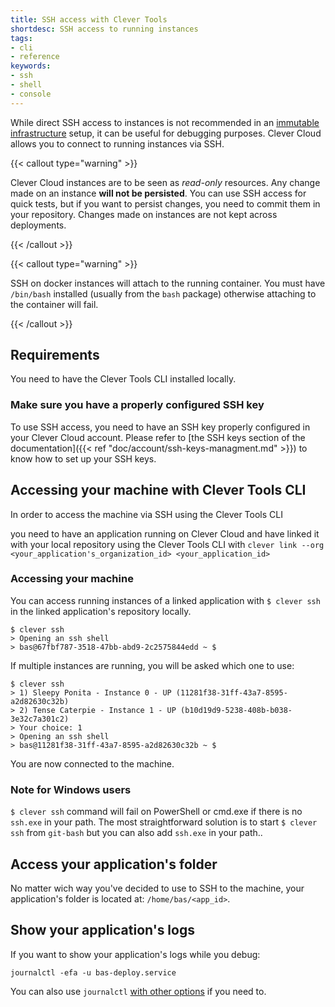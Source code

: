 ```yaml
---
title: SSH access with Clever Tools
shortdesc: SSH access to running instances
tags:
- cli
- reference
keywords:
- ssh
- shell
- console
---
```


While direct SSH access to instances is not recommended in an [immutable infrastructure](https://boxfuse.com/blog/no-ssh.html) setup, it can be useful for debugging purposes. Clever Cloud allows you to connect to running instances via SSH.

{{< callout type="warning" >}}
    <p>
    Clever Cloud instances are to be seen as <i>read-only</i> resources. Any change made on an instance <b>will not be persisted</b>. You can use SSH access for quick tests, but if you want to persist changes, you need to commit them in your repository. Changes made on instances are not kept across deployments.
    </p>
{{< /callout >}}


  {{< callout type="warning" >}}
    <p>
      SSH on docker instances will attach to the running container. You must have `/bin/bash` installed (usually from the `bash` package) otherwise attaching to the container will fail.
    </p>
  {{< /callout >}}


## Requirements

You need to have the Clever Tools CLI installed locally.

[//]: # (ref "doc/getting-started/clever-tools-intro.md)


### Make sure you have a properly configured SSH key

To use SSH access, you need to have an SSH key properly configured in your Clever Cloud account. Please refer to [the SSH keys section of the documentation]({{< ref "doc/account/ssh-keys-managment.md" >}}) to know how to set up your SSH keys.

## Accessing your machine with Clever Tools CLI

In order to access the machine via SSH using the Clever Tools CLI 

[//]: # (ref "doc/getting-started/clever-tools-intro.md)

you need to have an application running on Clever Cloud and have linked it with your local repository using the Clever Tools CLI with `clever link --org <your_application's_organization_id> <your_application_id>`

### Accessing your machine

You can access running instances of a linked application with `$ clever ssh` in the linked application's repository locally.

    $ clever ssh
    > Opening an ssh shell
    > bas@67fbf787-3518-47bb-abd9-2c2575844edd ~ $

If multiple instances are running, you will be asked which one to use:

    $ clever ssh
    > 1) Sleepy Ponita - Instance 0 - UP (11281f38-31ff-43a7-8595-a2d82630c32b)
    > 2) Tense Caterpie - Instance 1 - UP (b10d19d9-5238-408b-b038-3e32c7a301c2)
    > Your choice: 1
    > Opening an ssh shell
    > bas@11281f38-31ff-43a7-8595-a2d82630c32b ~ $
    
You are now connected to the machine.

### Note for Windows users
`$ clever ssh` command will fail on PowerShell or cmd.exe if there is no `ssh.exe` in your path. 
The most straightforward solution is to start `$ clever ssh` from `git-bash` but you can also add `ssh.exe` in your path..

## Access your application's folder

No matter wich way you've decided to use to SSH to the machine, your application's folder is located at: `/home/bas/<app_id>`.

## Show your application's logs

If you want to show your application's logs while you debug:

    journalctl -efa -u bas-deploy.service

You can also use `journalctl` [with other options](https://www.commandlinux.com/man-page/man1/journalctl.1.html) if you need to.
